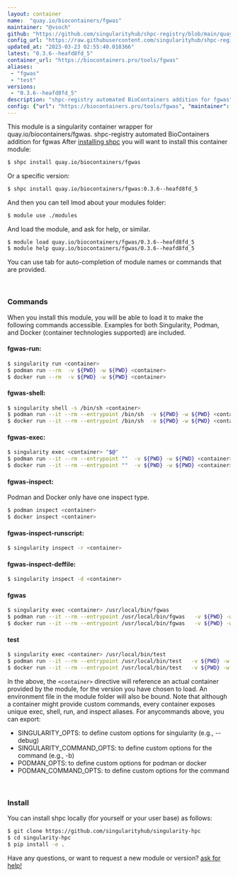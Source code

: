 ```yaml
---
layout: container
name:  "quay.io/biocontainers/fgwas"
maintainer: "@vsoch"
github: "https://github.com/singularityhub/shpc-registry/blob/main/quay.io/biocontainers/fgwas/container.yaml"
config_url: "https://raw.githubusercontent.com/singularityhub/shpc-registry/main/quay.io/biocontainers/fgwas/container.yaml"
updated_at: "2023-03-23 02:55:40.018366"
latest: "0.3.6--heafd8fd_5"
container_url: "https://biocontainers.pro/tools/fgwas"
aliases:
 - "fgwas"
 - "test"
versions:
 - "0.3.6--heafd8fd_5"
description: "shpc-registry automated BioContainers addition for fgwas"
config: {"url": "https://biocontainers.pro/tools/fgwas", "maintainer": "@vsoch", "description": "shpc-registry automated BioContainers addition for fgwas", "latest": {"0.3.6--heafd8fd_5": "sha256:912312c92a31d147493dc1977ccd48d229a9acc493b347a5029d1fa7a41c28cb"}, "tags": {"0.3.6--heafd8fd_5": "sha256:912312c92a31d147493dc1977ccd48d229a9acc493b347a5029d1fa7a41c28cb"}, "docker": "quay.io/biocontainers/fgwas", "aliases": {"fgwas": "/usr/local/bin/fgwas", "test": "/usr/local/bin/test"}}
---
```


This module is a singularity container wrapper for quay.io/biocontainers/fgwas.
shpc-registry automated BioContainers addition for fgwas
After [installing shpc](#install) you will want to install this container module:


```bash
$ shpc install quay.io/biocontainers/fgwas
```

Or a specific version:

```bash
$ shpc install quay.io/biocontainers/fgwas:0.3.6--heafd8fd_5
```

And then you can tell lmod about your modules folder:

```bash
$ module use ./modules
```

And load the module, and ask for help, or similar.

```bash
$ module load quay.io/biocontainers/fgwas/0.3.6--heafd8fd_5
$ module help quay.io/biocontainers/fgwas/0.3.6--heafd8fd_5
```

You can use tab for auto-completion of module names or commands that are provided.

<br>

### Commands

When you install this module, you will be able to load it to make the following commands accessible.
Examples for both Singularity, Podman, and Docker (container technologies supported) are included.

#### fgwas-run:

```bash
$ singularity run <container>
$ podman run --rm  -v ${PWD} -w ${PWD} <container>
$ docker run --rm  -v ${PWD} -w ${PWD} <container>
```

#### fgwas-shell:

```bash
$ singularity shell -s /bin/sh <container>
$ podman run --it --rm --entrypoint /bin/sh  -v ${PWD} -w ${PWD} <container>
$ docker run --it --rm --entrypoint /bin/sh  -v ${PWD} -w ${PWD} <container>
```

#### fgwas-exec:

```bash
$ singularity exec <container> "$@"
$ podman run --it --rm --entrypoint ""  -v ${PWD} -w ${PWD} <container> "$@"
$ docker run --it --rm --entrypoint ""  -v ${PWD} -w ${PWD} <container> "$@"
```

#### fgwas-inspect:

Podman and Docker only have one inspect type.

```bash
$ podman inspect <container>
$ docker inspect <container>
```

#### fgwas-inspect-runscript:

```bash
$ singularity inspect -r <container>
```

#### fgwas-inspect-deffile:

```bash
$ singularity inspect -d <container>
```


#### fgwas

```bash
$ singularity exec <container> /usr/local/bin/fgwas
$ podman run --it --rm --entrypoint /usr/local/bin/fgwas   -v ${PWD} -w ${PWD} <container> -c " $@"
$ docker run --it --rm --entrypoint /usr/local/bin/fgwas   -v ${PWD} -w ${PWD} <container> -c " $@"
```


#### test

```bash
$ singularity exec <container> /usr/local/bin/test
$ podman run --it --rm --entrypoint /usr/local/bin/test   -v ${PWD} -w ${PWD} <container> -c " $@"
$ docker run --it --rm --entrypoint /usr/local/bin/test   -v ${PWD} -w ${PWD} <container> -c " $@"
```



In the above, the `<container>` directive will reference an actual container provided
by the module, for the version you have chosen to load. An environment file in the
module folder will also be bound. Note that although a container
might provide custom commands, every container exposes unique exec, shell, run, and
inspect aliases. For anycommands above, you can export:

 - SINGULARITY_OPTS: to define custom options for singularity (e.g., --debug)
 - SINGULARITY_COMMAND_OPTS: to define custom options for the command (e.g., -b)
 - PODMAN_OPTS: to define custom options for podman or docker
 - PODMAN_COMMAND_OPTS: to define custom options for the command

<br>

### Install

You can install shpc locally (for yourself or your user base) as follows:

```bash
$ git clone https://github.com/singularityhub/singularity-hpc
$ cd singularity-hpc
$ pip install -e .
```

Have any questions, or want to request a new module or version? [ask for help!](https://github.com/singularityhub/singularity-hpc/issues)